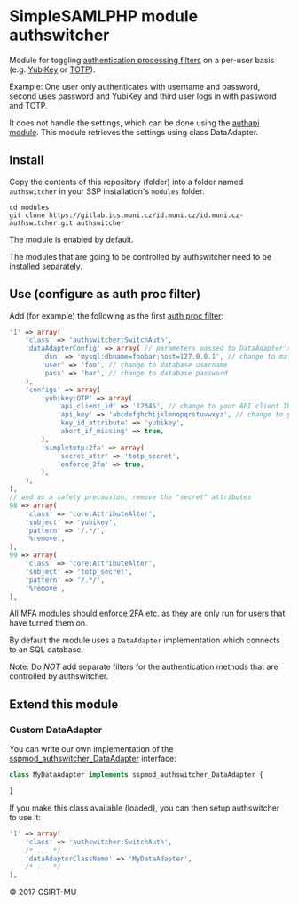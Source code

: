 # SimpleSAMLPHP module authswitcher

Module for toggling [authentication processing filters](https://simplesamlphp.org/docs/stable/simplesamlphp-authproc) on a per-user basis (e.g. [YubiKey](https://github.com/simplesamlphp/simplesamlphp-module-yubikey) or [TOTP](https://github.com/aidan-/SimpleTOTP)).

Example: One user only authenticates with username and password, second uses password and YubiKey and third user logs in with password and TOTP.

It does not handle the settings, which can be done using the [authapi module](https://gitlab.ics.muni.cz/id.muni.cz/id.muni.cz-authapi).
This module retrieves the settings using class DataAdapter.

## Install

Copy the contents of this repository (folder) into a folder named `authswitcher` in your SSP installation's `modules` folder.

```
cd modules
git clone https://gitlab.ics.muni.cz/id.muni.cz/id.muni.cz-authswitcher.git authswitcher
```

The module is enabled by default.

The modules that are going to be controlled by authswitcher need to be installed separately.

## Use (configure as auth proc filter)

Add (for example) the following as the first [auth proc filter](https://simplesamlphp.org/docs/stable/simplesamlphp-authproc#section_1):

```php
'1' => array(
    'class' => 'authswitcher:SwitchAuth',
    'dataAdapterConfig' => array( // parameters passed to DataAdapter's constructor
        'dsn' => 'mysql:dbname=foobar;host=127.0.0.1', // change to match your database settings
        'user' => 'foo', // change to database username
        'pass' => 'bar', // change to database password
    ),
    'configs' => array(
        'yubikey:OTP' => array(
            'api_client_id' => '12345', // change to your API client ID
            'api_key' => 'abcdefghchijklmnopqrstuvwxyz', // change to your API key
            'key_id_attribute' => 'yubikey',
            'abort_if_missing' => true,
        ),
        'simpletotp:2fa' => array(
            'secret_attr' => 'totp_secret',
            'enforce_2fa' => true,
        ),
    ),
),
// and as a safety precausion, remove the "secret" attributes
98 => array(
    'class' => 'core:AttributeAlter',
    'subject' => 'yubikey',
    'pattern' => '/.*/',
    '%remove',
),
99 => array(
    'class' => 'core:AttributeAlter',
    'subject' => 'totp_secret',
    'pattern' => '/.*/',
    '%remove',
),
```

All MFA modules should enforce 2FA etc. as they are only run for users that have turned them on.

By default the module uses a `DataAdapter` implementation which connects to an SQL database.

Note: Do *NOT* add separate filters for the authentication methods that are controlled by authswitcher.

## Extend this module

### Custom DataAdapter

You can write our own implementation of the [sspmod_authswitcher_DataAdapter](https://gitlab.ics.muni.cz/id.muni.cz/id.muni.cz-authswitcher/blob/master/DataAdapter.php) interface:

```php
class MyDataAdapter implements sspmod_authswitcher_DataAdapter {

}
```

If you make this class available (loaded), you can then setup authswitcher to use it:
```php
'1' => array(
    'class' => 'authswitcher:SwitchAuth',
    /* ... */
    'dataAdapterClassName' => 'MyDataAdapter',
    /* ... */
),
```

© 2017 CSIRT-MU
